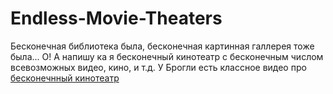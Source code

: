 # Endless-Movie-Theaters
Бесконечная библиотека была, бесконечная картинная галлерея тоже была... О! А напишу ка я бесконечный кинотеатр с бесконечным числом всевозможных видео, кино, и т.д. У Брогли есть классное видео про [бесконечнный кинотеатр](https://web.archive.org/web/20221002174838/https://backrooms.fandom.com/wiki/Level_444)
